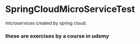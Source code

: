 # SpringCloudMicroServiceTest
microservices created by spring cloud.

### these are exercises by a course in udemy
